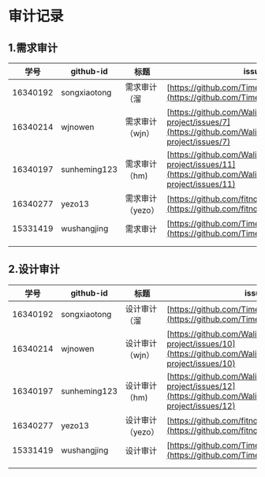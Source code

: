 # 审计记录
## 1.需求审计

| 学号     | github-id    | 标题         | issue url                                      |
| -------- | ------------ | ------------ | ---------------------------------------------- |
| 16340192 | songxiaotong | 需求审计（溜 | [https://github.com/TimeForCoin/Server/issues/4](https://github.com/TimeForCoin/Server/issues/4) |
| 16340214 | wjnowen      | 需求审计（wjn） | [https://github.com/Walikrence/swsad-project/issues/7](https://github.com/Walikrence/swsad-project/issues/7) |
| 16340197 | sunheming123 | 需求审计（hm)  |  [https://github.com/Walikrence/swsad-project/issues/11](https://github.com/Walikrence/swsad-project/issues/11) |
| 16340277  |    yezo13          |   需求审计（yezo）  | [https://github.com/fitnote/FitRear/issues/1](https://github.com/fitnote/FitRear/issues/1)                                               |
| 15331419  |    wushangjing          |     需求审计         |            [https://github.com/TimeForCoin/Server/issues/7](https://github.com/TimeForCoin/Server/issues/7)                                    |
|          |              |              |                                                |
|          |              |              |                                                |



## 2.设计审计

| 学号     | github-id    | 标题         | issue url                                       |
| -------- | ------------ | ------------ | ----------------------------------------------- |
| 16340192 | songxiaotong | 设计审计（溜 | [https://github.com/TimeForCoin/Client/issues/25](https://github.com/TimeForCoin/Client/issues/25) |
| 16340214 | wjnowen      | 设计审计（wjn） | [https://github.com/Walikrence/swsad-project/issues/10](https://github.com/Walikrence/swsad-project/issues/10) |
| 16340197 | sunheming123 | 设计审计（hm)   | [https://github.com/Walikrence/swsad-project/issues/12](https://github.com/Walikrence/swsad-project/issues/12) |                                                |
| 16340277  |    yezo13          |   设计审计（yezo）  | [https://github.com/fitnote/FitRear/issues/2](https://github.com/fitnote/FitRear/issues/2)                                                |
|    15331419 |   wushangjing           |      设计审计        |            [https://github.com/TimeForCoin/Client/issues/37](https://github.com/TimeForCoin/Client/issues/37)                                     |
|          |              |              |                                                 |
|          |              |              |                                                 |


